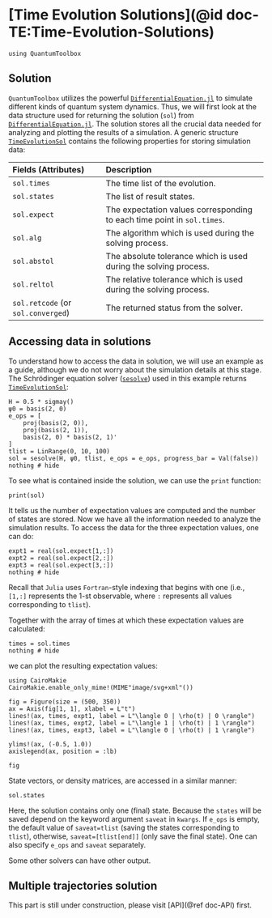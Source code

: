# [Time Evolution Solutions](@id doc-TE:Time-Evolution-Solutions)

```@setup TE-solution
using QuantumToolbox
```

## Solution
`QuantumToolbox` utilizes the powerful [`DifferentialEquation.jl`](https://docs.sciml.ai/DiffEqDocs/stable/) to simulate different kinds of quantum system dynamics. Thus, we will first look at the data structure used for returning the solution (`sol`) from [`DifferentialEquation.jl`](https://docs.sciml.ai/DiffEqDocs/stable/). The solution stores all the crucial data needed for analyzing and plotting the results of a simulation. A generic structure [`TimeEvolutionSol`](@ref) contains the following properties for storing simulation data:

| **Fields (Attributes)** | **Description** |
|:------------------------|:----------------|
| `sol.times` | The time list of the evolution. |
| `sol.states` | The list of result states. |
| `sol.expect` | The expectation values corresponding to each time point in `sol.times`. |
| `sol.alg` | The algorithm which is used during the solving process. |
| `sol.abstol` | The absolute tolerance which is used during the solving process. |
| `sol.reltol` | The relative tolerance which is used during the solving process. |
| `sol.retcode` (or `sol.converged`) | The returned status from the solver. |

## Accessing data in solutions

To understand how to access the data in solution, we will use an example as a guide, although we do not worry about the simulation details at this stage. The Schrödinger equation solver ([`sesolve`](@ref)) used in this example returns [`TimeEvolutionSol`](@ref):

```@example TE-solution
H = 0.5 * sigmay()
ψ0 = basis(2, 0)
e_ops = [
    proj(basis(2, 0)),
    proj(basis(2, 1)),
    basis(2, 0) * basis(2, 1)'
]
tlist = LinRange(0, 10, 100)
sol = sesolve(H, ψ0, tlist, e_ops = e_ops, progress_bar = Val(false))
nothing # hide
```

To see what is contained inside the solution, we can use the `print` function:

```@example TE-solution
print(sol)
```

It tells us the number of expectation values are computed and the number of states are stored. Now we have all the information needed to analyze the simulation results. To access the data for the three expectation values, one can do:

```@example TE-solution
expt1 = real(sol.expect[1,:])
expt2 = real(sol.expect[2,:])
expt3 = real(sol.expect[3,:])
nothing # hide
```

Recall that `Julia` uses `Fortran`-style indexing that begins with one (i.e., `[1,:]` represents the 1-st observable, where `:` represents all values corresponding to `tlist`).

Together with the array of times at which these expectation values are calculated:

```@example TE-solution
times = sol.times
nothing # hide
```

we can plot the resulting expectation values:

```@example TE-solution
using CairoMakie
CairoMakie.enable_only_mime!(MIME"image/svg+xml"())

fig = Figure(size = (500, 350))
ax = Axis(fig[1, 1], xlabel = L"t")
lines!(ax, times, expt1, label = L"\langle 0 | \rho(t) | 0 \rangle")
lines!(ax, times, expt2, label = L"\langle 1 | \rho(t) | 1 \rangle")
lines!(ax, times, expt3, label = L"\langle 0 | \rho(t) | 1 \rangle")

ylims!(ax, (-0.5, 1.0))
axislegend(ax, position = :lb)

fig
```

State vectors, or density matrices, are accessed in a similar manner:

```@example TE-solution
sol.states
```

Here, the solution contains only one (final) state. Because the `states` will be saved depend on the keyword argument `saveat` in `kwargs`. If `e_ops` is empty, the default value of `saveat=tlist` (saving the states corresponding to `tlist`), otherwise, `saveat=[tlist[end]]` (only save the final state). One can also specify `e_ops` and `saveat` separately.

Some other solvers can have other output.

## Multiple trajectories solution

This part is still under construction, please visit [API](@ref doc-API) first.